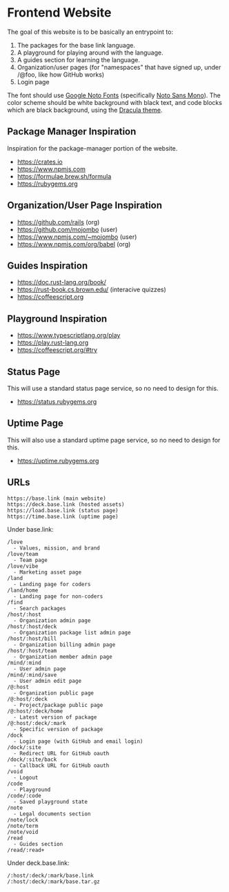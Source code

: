 # Frontend Website

The goal of this website is to be basically an entrypoint to:

1. The packages for the base link language.
1. A playground for playing around with the language.
1. A guides section for learning the language.
1. Organization/user pages (for "namespaces" that have signed up, under
   /@foo, like how GitHub works)
1. Login page

The font should use [Google Noto Fonts](https://fonts.google.com/noto)
(specifically
[Noto Sans Mono](https://fonts.google.com/noto/specimen/Noto+Sans+Mono)).
The color scheme should be white background with black text, and code
blocks which are black background, using the
[Dracula theme](https://draculatheme.com).

## Package Manager Inspiration

Inspiration for the package-manager portion of the website.

- https://crates.io
- https://www.npmjs.com
- https://formulae.brew.sh/formula
- https://rubygems.org

## Organization/User Page Inspiration

- https://github.com/rails (org)
- https://github.com/mojombo (user)
- https://www.npmjs.com/~mojombo (user)
- https://www.npmjs.com/org/babel (org)

## Guides Inspiration

- https://doc.rust-lang.org/book/
- https://rust-book.cs.brown.edu/ (interacive quizzes)
- https://coffeescript.org

## Playground Inspiration

- https://www.typescriptlang.org/play
- https://play.rust-lang.org
- https://coffeescript.org/#try

## Status Page

This will use a standard status page service, so no need to design for
this.

- https://status.rubygems.org

## Uptime Page

This will also use a standard uptime page service, so no need to design
for this.

- https://uptime.rubygems.org

## URLs

```
https://base.link (main website)
https://deck.base.link (hosted assets)
https://load.base.link (status page)
https://time.base.link (uptime page)
```

Under base.link:

```
/love
  - Values, mission, and brand
/love/team
  - Team page
/love/vibe
  - Marketing asset page
/land
  - Landing page for coders
/land/home
  - Landing page for non-coders
/find
  - Search packages
/host/:host
  - Organization admin page
/host/:host/deck
  - Organization package list admin page
/host/:host/bill
  - Organization billing admin page
/host/:host/team
  - Organization member admin page
/mind/:mind
  - User admin page
/mind/:mind/save
  - User admin edit page
/@:host
  - Organization public page
/@:host/:deck
  - Project/package public page
/@:host/:deck/home
  - Latest version of package
/@:host/:deck/:mark
  - Specific version of package
/dock
  - Login page (with GitHub and email login)
/dock/:site
  - Redirect URL for GitHub oauth
/dock/:site/back
  - Callback URL for GitHub oauth
/void
  - Logout
/code
  - Playground
/code/:code
  - Saved playground state
/note
  - Legal documents section
/note/lock
/note/term
/note/void
/read
  - Guides section
/read/:read+
```

Under deck.base.link:

```
/:host/:deck/:mark/base.link
/:host/:deck/:mark/base.tar.gz
```
